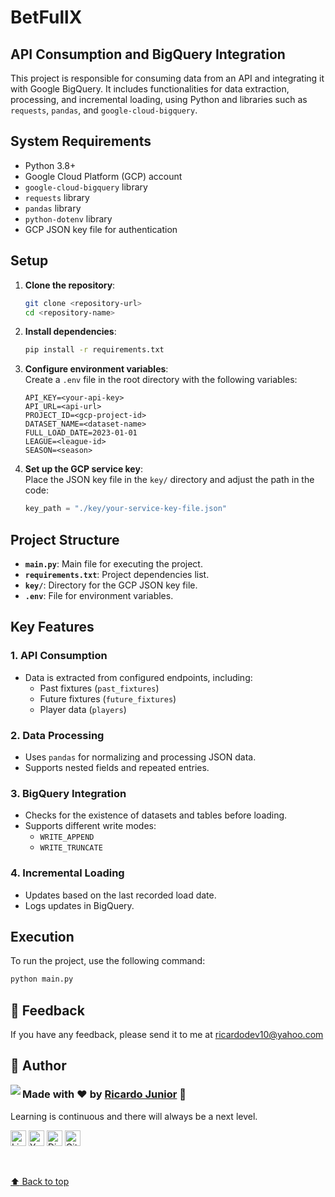 # BetFullX

## API Consumption and BigQuery Integration

This project is responsible for consuming data from an API and integrating it with Google BigQuery. It includes functionalities for data extraction, processing, and incremental loading, using Python and libraries such as `requests`, `pandas`, and `google-cloud-bigquery`.

## System Requirements

- Python 3.8+
- Google Cloud Platform (GCP) account
- `google-cloud-bigquery` library
- `requests` library
- `pandas` library
- `python-dotenv` library
- GCP JSON key file for authentication

## Setup

1. **Clone the repository**:

   ```bash
   git clone <repository-url>
   cd <repository-name>
   ```

2. **Install dependencies**:

   ```bash
   pip install -r requirements.txt
   ```

3. **Configure environment variables**:  
   Create a `.env` file in the root directory with the following variables:

   ```env
   API_KEY=<your-api-key>
   API_URL=<api-url>
   PROJECT_ID=<gcp-project-id>
   DATASET_NAME=<dataset-name>
   FULL_LOAD_DATE=2023-01-01
   LEAGUE=<league-id>
   SEASON=<season>
   ```

4. **Set up the GCP service key**:  
   Place the JSON key file in the `key/` directory and adjust the path in the code:
   ```python
   key_path = "./key/your-service-key-file.json"
   ```

## Project Structure

- **`main.py`**: Main file for executing the project.
- **`requirements.txt`**: Project dependencies list.
- **`key/`**: Directory for the GCP JSON key file.
- **`.env`**: File for environment variables.

## Key Features

### 1. API Consumption

- Data is extracted from configured endpoints, including:
  - Past fixtures (`past_fixtures`)
  - Future fixtures (`future_fixtures`)
  - Player data (`players`)

### 2. Data Processing

- Uses `pandas` for normalizing and processing JSON data.
- Supports nested fields and repeated entries.

### 3. BigQuery Integration

- Checks for the existence of datasets and tables before loading.
- Supports different write modes:
  - `WRITE_APPEND`
  - `WRITE_TRUNCATE`

### 4. Incremental Loading

- Updates based on the last recorded load date.
- Logs updates in BigQuery.

## Execution

To run the project, use the following command:

```bash
python main.py
```

## 🙂 Feedback

If you have any feedback, please send it to me at ricardodev10@yahoo.com

## 💛 Author

<img align="left" src="https://www.github.com/ricardodev10.png?size=115">

### Made with ♥ by [Ricardo Junior](https://www.linkedin.com/in/ricardodev10/) :wave:

Learning is continuous and there will always be a next level.

<a href="https://www.linkedin.com/in/ricardodev10" target="_blank"><img src="https://img.shields.io/badge/LinkedIn-0077B5?style=for-the-badge&logo=linkedin&logoColor=white" alt="LinkedIn Badge" height="25"></a>&nbsp;<a href="mailto:ricardodev10@yahoo.com" target="_blank"><img src="https://img.shields.io/badge/Email-FFFFFF?style=for-the-badge&logo=yahoo&logoColor=red" alt="Yahoo Badge" height="25"></a>&nbsp;<a href="https://api.whatsapp.com/send/?phone=%2B5531986161040&text&app_absent=0"><img src="https://img.shields.io/badge/WhatsApp-25D366?style=for-the-badge&logo=whatsapp&logoColor=white" alt="Discord Badge" height="25"></a>&nbsp;<a href="https://www.github.com/ricardodev10" target="_blank"><img src="https://img.shields.io/badge/github-171717?style=for-the-badge&logo=github&logoColor=white" alt="GitHub Badge" height="25"></a>&nbsp;

<br clear="left"/>

<a href='#top'>

:arrow_up: Back to top

</a>
